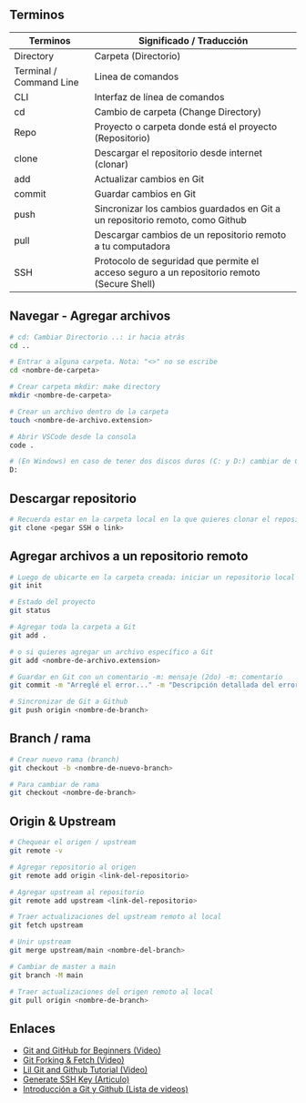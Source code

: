 ## Terminos

|Terminos|Significado / Traducción|
|----------- | ----------- |
|Directory|Carpeta (Directorio)|
|Terminal / Command Line|Linea de comandos|
|CLI|Interfaz de línea de comandos|
|cd|Cambio de carpeta (Change Directory)|
|Repo|Proyecto o carpeta donde está el proyecto (Repositorio)|
|clone|Descargar el repositorio desde internet (clonar)|
|add|Actualizar cambios en Git|
|commit|Guardar cambios en Git|
|push|Sincronizar los cambios guardados en Git a un repositorio remoto, como Github|
|pull|Descargar cambios de un repositorio remoto a tu computadora|
|SSH|Protocolo de seguridad que permite el acceso seguro a un repositorio remoto (Secure Shell)|

## Navegar - Agregar archivos

```bash
# cd: Cambiar Directorio ..: ir hacia atrás
cd ..

# Entrar a alguna carpeta. Nota: "<>" no se escribe
cd <nombre-de-carpeta>

# Crear carpeta mkdir: make directory
mkdir <nombre-de-carpeta>

# Crear un archivo dentro de la carpeta
touch <nombre-de-archivo.extension>

# Abrir VSCode desde la consola
code .

# (En Windows) en caso de tener dos discos duros (C: y D:) cambiar de C a D
D:
```

## Descargar repositorio
```bash
# Recuerda estar en la carpeta local en la que quieres clonar el repositorio
git clone <pegar SSH o link>
```

## Agregar archivos a un repositorio remoto

```bash
# Luego de ubicarte en la carpeta creada: iniciar un repositorio local
git init

# Estado del proyecto
git status

# Agregar toda la carpeta a Git
git add .

# o si quieres agregar un archivo específico a Git
git add <nombre-de-archivo.extension>

# Guardar en Git con un comentario -m: mensaje (2do) -m: comentario
git commit -m "Arreglé el error..." -m "Descripción detallada del error"

# Sincronizar de Git a Github
git push origin <nombre-de-branch>
```

## Branch / rama

```bash
# Crear nuevo rama (branch)
git checkout -b <nombre-de-nuevo-branch>

# Para cambiar de rama
git checkout <nombre-de-branch>
```

## Origin & Upstream

```bash
# Chequear el origen / upstream
git remote -v

# Agregar repositorio al origen
git remote add origin <link-del-repositorio>

# Agregar upstream al repositorio
git remote add upstream <link-del-repositorio>

# Traer actualizaciones del upstream remoto al local
git fetch upstream

# Unir upstream
git merge upstream/main <nombre-del-branch>

# Cambiar de master a main
git branch -M main

# Traer actualizaciones del origen remoto al local
git pull origin <nombre-de-branch>
```

## Enlaces


- [Git and GitHub for Beginners (Video)](https://youtu.be/RGOj5yH7evk)
- [Git Forking & Fetch (Video)](hhttps://youtu.be/deEYHVpE1c8) 
- [Lil Git and Github Tutorial (Video)](https://youtu.be/PdLTopQ253g)
- [Generate SSH Key (Articulo)](https://docs.github.com/en/free-pro-team@latest/github/authenticating-to-github/generating-a-new-ssh-key-and-adding-it-to-the-ssh-agent)
- [Introducción a Git y Github (Lista de videos)](https://youtube.com/playlist?list=PLozRqGzj97d02YjR5JVqDwN2K0cAiT7VK)